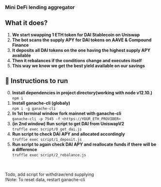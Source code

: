 ### Mini DeFi lending aggregator

## What it does?
1. **We start swapping 1 ETH token for DAI Stablecoin on Uniswap**
2. **The bot scans the supply APY for DAI tokens on AAVE & Compound Finance**
3. **It deposits all DAI tokens on the one having the highest supply APY available**
4. **Then it rebalances if the conditions change and executes itself**
5. **This way we know we get the best yield available on our savings**

## 📃 Instructions to run
0. **Install dependencies in project directory(working with node v12.10.)**
</br>```npm i```
1. **Install ganache-cli (globaly)**
</br>```npm i -g ganache-cli```
2. **In 1st terminal window fork mainnet with ganache-cli**
</br>```ganache-cli -p 7545 -f <https://YOUR_ETH_PROVIDER>```
3. **(in 2nd window) Run script to get DAI from UniswapV2**
</br>```truffle exec script/0_get_dai.js```
4. **Run script to check DAI APY and allocated accordingly**
</br>```truffle exec script/1_deposit.js```
5. **Run script to again check DAI APY and reallocate funds if there will be a difference**
</br>```truffle exec script/2_rebalance.js```
</br>
</br>Todo, add script for withdraw/end supplying
</br>!Note: To reset data, restart ganache-cli
